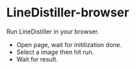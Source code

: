 # LineDistiller-browser

Run LineDistiller in your browser.

* Open page, wait for initilization done.
* Select a image then hit run.
* Wait for result.
